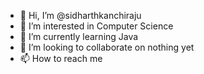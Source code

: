 - 👋 Hi, I’m @sidharthkanchiraju
- 👀 I’m interested in Computer Science
- 🌱 I’m currently learning Java
- 💞️ I’m looking to collaborate on nothing yet
- 📫 How to reach me

<!---
sidharthkanchiraju/sidharthkanchiraju is a ✨ special ✨ repository because its `README.md` (this file) appears on your GitHub profile.
You can click the Preview link to take a look at your changes.
--->
